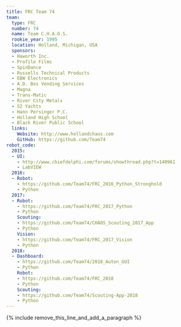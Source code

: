 ```yaml
---
title: FRC Team 74
team:
  type: FRC
  number: 74
  name: Team C.H.A.O.S.
  rookie_year: 1995
  location: Holland, Michigan, USA
  sponsors:
  - Haworth Inc.
  - Profile Films
  - SpinDance
  - Russells Technical Products
  - EBW Electronics
  - A.D. Bos Vending Services
  - Magna
  - Trans-Matic
  - River City Metals
  - S2 Yachts
  - Hann Persinger P.C.
  - Holland High School
  - Black River Public School
  links:
    Website: http://www.hollandchaos.com
    GitHub: https://github.com/Team74
robot_code:
  2015:
  - UI:
    - http://www.chiefdelphi.com/forums/showthread.php?t=140961
    - LabVIEW
  2016:
  - Robot:
    - https://github.com/Team74/FRC_2016_Python_Stronghold
    - Python
  2017:
  - Robot:
    - https://github.com/Team74/FRC_2017_Python
    - Python
    Scouting:
    - https://github.com/Team74/CHAOS_Scouting_2017_App
    - Python
    Vision:
    - https://github.com/Team74/FRC_2017_Vision
    - Python
  2018:
  - Dashboard:
    - https://github.com/Team74/2018_Auton_GUI
    - Python
    Robot:
    - https://github.com/Team74/FRC_2018
    - Python
    Scouting:
    - https://github.com/Team74/Scouting-App-2018
    - Python
---
```


{% include remove_this_line_and_add_a_paragraph %}